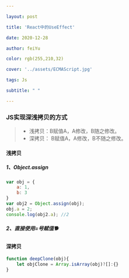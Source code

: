```yaml
---

layout: post

title: 'React中的UseEffect'

date: 2020-12-28

author: feiYu

color: rgb(255,210,32)

cover: '../assets/ECMAScript.jpg'

tags: Js

subtitle: " "

---
```


### JS实现深浅拷贝的方式

> + 浅拷贝：B赋值A，A修改，B随之修改。
> + 深拷贝： B赋值A，A修改，B不随之修改。

#### 浅拷贝

##### 1、Object.assign

```js
var obj = {
    a: 1,
    b: 3
}
var obj2 = Object.assign(obj);
obj.a = 2;
console.log(obj2.a); //2
```

##### 2、直接使用=号赋值🐕



#### 深拷贝

```js
function deepClone(obj){
    let objClone = Array.isArray(obj)?[]:{}
}
```







